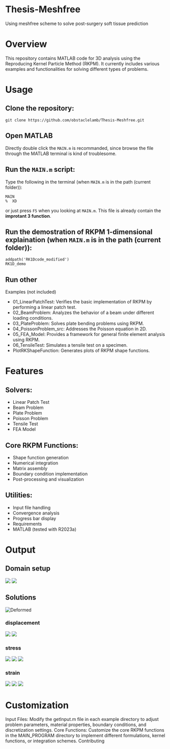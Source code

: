 # Thesis-Meshfree
Using meshfree scheme to solve post-surgery soft tissue prediction

# Overview
This repository contains MATLAB code for 3D analysis using the Reproducing Kernel Particle Method (RKPM). It currently includes various examples and functionalities for solving different types of problems.

# Usage

## Clone the repository:

```{Bash}
git clone https://github.com/obstaclelamb/Thesis-Meshfree.git
```

## Open MATLAB

Directly double click the `MAIN.m` is recommanded, since browse the file through the MATLAB terminal is kind of troublesome.

## Run the `MAIN.m` script:

Type the following in the terminal (when `MAIN.m` is in the path (current folder)):

```{Matlab}
MAIN
%  XD
```
or just press `F5` when you looking at `MAIN.m`. This file is already contain the **improtant 3 function**.

## Run the demostration of RKPM 1-dimensional explaination (when `MAIN.m` is in the path (current folder)):

```
addpath('RK1Dcode_modified')
RK1D_demo
```

## Run other

Examples (not included)
* 01_LinearPatchTest: Verifies the basic implementation of RKPM by performing a linear patch test.
* 02_BeamProblem: Analyzes the behavior of a beam under different loading conditions.
* 03_PlateProblem: Solves plate bending problems using RKPM.
* 04_PoissonProblem_src: Addresses the Poisson equation in 2D.
* 05_FEA_Model: Provides a framework for general finite element analysis using RKPM.
* 06_TensileTest: Simulates a tensile test on a specimen.
* PlotRKShapeFunction: Generates plots of RKPM shape functions.

# Features

## Solvers:

* Linear Patch Test
* Beam Problem
* Plate Problem
* Poisson Problem
* Tensile Test
* FEA Model

## Core RKPM Functions:

* Shape function generation
* Numerical integration
* Matrix assembly
* Boundary condition implementation
* Post-processing and visualization

## Utilities:
* Input file handling
* Convergence analysis
* Progress bar display
* Requirements
* MATLAB (tested with R2023a)



# Output

## Domain setup

![](https://github.com/obstaclelamb/Thesis-Meshfree/blob/main/fig/NodalRepresentativeDomain.jpg)
![](https://github.com/obstaclelamb/Thesis-Meshfree/blob/main/fig/SupportandNeighbors.jpg)

## Solutions

![Deformed](https://github.com/obstaclelamb/Thesis-Meshfree/blob/main/fig/DeformedConfiguration.jpg)

### displacement

![](https://github.com/obstaclelamb/Thesis-Meshfree/blob/main/fig/u1.jpg)
![](https://github.com/obstaclelamb/Thesis-Meshfree/blob/main/fig/u2.jpg)


### stress

![](https://github.com/obstaclelamb/Thesis-Meshfree/blob/main/fig/sigma11.jpg)
![](https://github.com/obstaclelamb/Thesis-Meshfree/blob/main/fig/sigma12.jpg)
![](https://github.com/obstaclelamb/Thesis-Meshfree/blob/main/fig/sigma22.jpg)

### strain

![](https://github.com/obstaclelamb/Thesis-Meshfree/blob/main/fig/epsilon11.jpg)
![](https://github.com/obstaclelamb/Thesis-Meshfree/blob/main/fig/epsilon12.jpg)
![](https://github.com/obstaclelamb/Thesis-Meshfree/blob/main/fig/epsilon22.jpg)


# Customization

Input Files: Modify the getInput.m file in each example directory to adjust problem parameters, material properties, boundary conditions, and discretization settings.
Core Functions: Customize the core RKPM functions in the MAIN_PROGRAM directory to implement different formulations, kernel functions, or integration schemes.
Contributing
